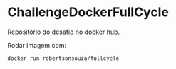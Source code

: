 # ChallengeDockerFullCycle

Repositório do desafio no [docker hub](https://hub.docker.com/r/robertsonsouza/fullcycle).

Rodar imagem com:

```
docker run robertsonsouza/fullcycle
```
